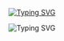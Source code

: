 <p align="center">
  <a href="https://kunwei.wang">
   <img src="https://readme-typing-svg.demolab.com?font=Fira+Code&duration=1&pause=1000&color=68D372&center=true&vCenter=true&repeat=false&width=500&height=30&lines=Hi%2C+I+am+Kunwei+Wang" alt="Typing SVG" />
  </a>
</p>

<p align="center">
  <img src="https://readme-typing-svg.demolab.com?font=Fira+Code&size=22&pause=1000&color=68D372&center=true&vCenter=true&width=500&lines=A+frontend+developer;Experienced+Html+%2F+Js+%2F+Css;10%2B+years+of+coding+experience" alt="Typing SVG" />
</p>
